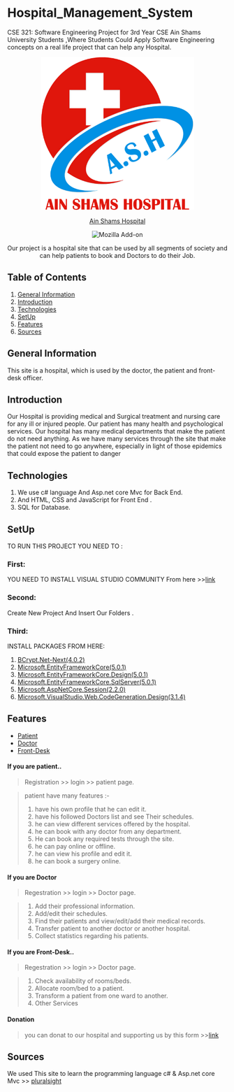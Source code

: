 # Hospital_Management_System
CSE 321: Software Engineering Project for 3rd Year CSE Ain Shams University Students ,Where Students Could Apply Software Engineering concepts on a real life project that can help any Hospital. 


<div align="center">
<img src="https://github.com/Heba-Atef99/Hospital_Management_System/blob/main/images/ASH%202B.png" width="350" height="350">


[Ain Shams Hospital](https://github.com/Heba-Atef99/Hospital_Management_System) 

![Mozilla Add-on](https://img.shields.io/amo/stars/rate?style=flat-square)

Our project is a hospital site that can be used by all segments of society and can help patients to book and Doctors to do their Job.
</div>


## Table of Contents

1. [General Information](#general-information)
2. [Introduction](#introduction)
3. [Technologies](#technolgies)
4. [SetUp](#setup)
5. [Features](#features)
6. [Sources](#Sources) 
 
## General Information

This site is a hospital, which is used by the doctor, the patient and front-desk officer.

## Introduction

Our Hospital is providing medical and Surgical treatment and nursing care for any ill or injured people.
Our patient has many health and psychological services.
Our hospital has many medical departments that make the patient do not need anything.
As we have many services through the site that make the patient not need to go anywhere, especially in light of those epidemics that could expose the patient to danger

## Technologies

1. We use c# language And Asp.net core Mvc for Back End.
2. And HTML, CSS and JavaScript for Front End .
3. SQL for Database. 

## SetUp

TO RUN THIS PROJECT YOU NEED TO :
### First:
YOU NEED TO INSTALL VISUAL STUDIO COMMUNITY From here >>[link](https://visualstudio.microsoft.com/vs/community/)
### Second:
Create New Project And Insert Our Folders .
### Third:
INSTALL PACKAGES FROM HERE:

1. [BCrypt.Net-Next(4.0.2)](https://www.nuget.org/packages/BCrypt.Net-Next/4.0.2?_src=template)
2. [Microsoft.EntityFrameworkCore(5.0.1)](https://www.nuget.org/packages/Microsoft.EntityFrameworkCore/5.0.1?_src=template)
3. [Microsoft.EntityFrameworkCore.Design(5.0.1)](https://www.nuget.org/packages/Microsoft.EntityFrameworkCore.Design/5.0.1?_src=template)
4. [Microsoft.EntityFrameworkCore.SqlServer(5.0.1)](https://www.nuget.org/packages/Microsoft.EntityFrameworkCore.SqlServer/5.0.1?_src=template)
5. [Microsoft.AspNetCore.Session(2.2.0)](https://www.nuget.org/packages/Microsoft.AspNetCore.Session/)
6. [Microsoft.VisualStudio.Web.CodeGeneration.Design(3.1.4)](https://www.nuget.org/packages/Microsoft.VisualStudio.Web.CodeGeneration.Design/3.1.4?_src=template)

## Features

* [Patient](#if-you-are-patient)
* [Doctor](#if-you-are-Doctor)
* [Front-Desk](#if-you-are-front-desk)

#### If you are patient.. 

> Registration >> login >> patient page.

> patient have many features :-
> 1. have his own profile that he can edit it.
> 2. have his followed Doctors list and see Their schedules.
> 3. he can view different services offered by the hospital. 
> 4. he can book with any doctor from any department.
> 5. He can book any required tests through the site.
> 6. he can pay online or offline.
> 7. he can view his profile and edit it.
> 7. he can book a surgery online. 


#### If you are Doctor

> Regestration >> login >> Doctor page.

> 1. Add their professional information.
> 2. Add/edit their schedules.
> 3. Find their patients and view/edit/add their medical records.
> 4. Transfer patient to another doctor or another hospital.
> 5. Collect statistics regarding his patients.

#### If you are Front-Desk..

> Regestration >> login >> Doctor page.

> 1. Check availability of rooms/beds.
> 2. Allocate room/bed to a patient.
> 3. Transform a patient from one ward to another.
> 4. Other Services

#### Donation

> you can donat to our hospital and supporting us by this form >>[link](https://localhost:44359/Home/Donation)

## Sources

We used This site to learn the programming language c# & Asp.net core Mvc >> [pluralsight](https://www.pluralsight.com/product/skills?utm_term=&aid=7010a000002LZ5aAAG&promo=&utm_source=branded&utm_medium=digital_paid_search_google&utm_campaign=XYZ_EMEA_Brand_E&utm_content=&gclid=CjwKCAiAi_D_BRApEiwASslbJ5k_uQ3dLDGo8P3FI9k4gZ97Op_P2QeFmPjeoO6Sff10pPYIxMTSrBoCTrwQAvD_BwE)

